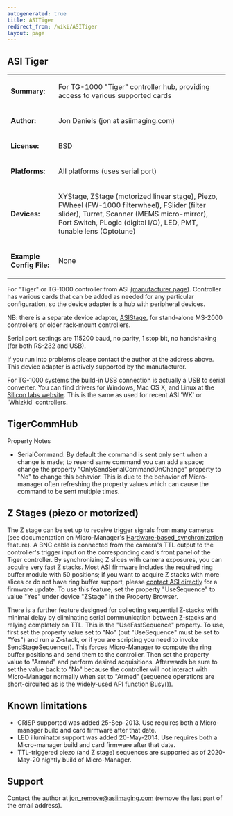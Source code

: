 ```yaml
---
autogenerated: true
title: ASITiger
redirect_from: /wiki/ASITiger
layout: page
---
```


## ASI Tiger

<table>
<tr>
<td markdown="1">

**Summary:**

</td>
<td markdown="1">

For TG-1000 "Tiger" controller hub, providing access to various
supported cards

</td>
</tr>
<tr>
<td markdown="1">

**Author:**

</td>
<td markdown="1">

Jon Daniels (jon at asiimaging.com)

</td>
</tr>
<tr>
<td markdown="1">

**License:**

</td>
<td markdown="1">

BSD

</td>
</tr>
<tr>
<td markdown="1">

**Platforms:**

</td>
<td markdown="1">

All platforms (uses serial port)

</td>
</tr>
<tr>
<td markdown="1">

**Devices:**

</td>
<td markdown="1">

XYStage, ZStage (motorized linear stage), Piezo, FWheel (FW-1000
filterwheel), FSlider (filter slider), Turret, Scanner (MEMS
micro-mirror), Port Switch, PLogic (digital I/O), LED, PMT, tunable lens
(Optotune)

</td>
</tr>
<tr>
<td markdown="1">

**Example Config File:**

</td>
<td markdown="1">

None

</td>
</tr>
</table>

For "Tiger" or TG-1000 controller from ASI [(manufacturer
page](http://www.asiimaging.com/index.php/products/controllers/tiger-controller/)).
Controller has various cards that can be added as needed for any
particular configuration, so the device adapter is a hub with peripheral
devices.

NB: there is a separate device adapter, [ASIStage](ASIStage),
for stand-alone MS-2000 controllers or older rack-mount controllers.

Serial port settings are 115200 baud, no parity, 1 stop bit, no
handshaking (for both RS-232 and USB).

If you run into problems please contact the author at the address above.
This device adapter is actively supported by the manufacturer.

For TG-1000 systems the build-in USB connection is actually a USB to
serial converter. You can find drivers for Windows, Mac OS X, and Linux
at the [Silicon labs
website](http://www.silabs.com/products/mcu/Pages/USBtoUARTBridgeVCPDrivers.aspx).
This is the same as used for recent ASI 'WK' or 'Whizkid' controllers.

## TigerCommHub

Property Notes

-   SerialCommand: By default the command is sent only sent when a
    change is made; to resend same command you can add a space; change
    the property "OnlySendSerialCommandOnChange" property to "No" to
    change this behavior. This is due to the behavior of Micro-manager
    often refreshing the property values which can cause the command to
    be sent multiple times.

## Z Stages (piezo or motorized)

The Z stage can be set up to receive trigger signals from many cameras
(see documentation on Micro-Manager's
[Hardware-based\_synchronization](Hardware-based_Synchronization_in_Micro-Manager)
feature). A BNC cable is connected from the camera's TTL output to the
controller's trigger input on the corresponding card's front panel of
the Tiger controller. By synchronizing Z slices with camera exposures,
you can acquire very fast Z stacks. Most ASI firmware includes the
required ring buffer module with 50 positions; if you want to acquire Z
stacks with more slices or do not have ring buffer support, please
[contact ASI directly](http://www.asiimaging.com/contact-us/) for a
firmware update. To use this feature, set the property "UseSequence" to
value "Yes" under device "ZStage" in the Property Browser.

There is a further feature designed for collecting sequential Z-stacks
with minimal delay by eliminating serial communication between Z-stacks
and relying completely on TTL. This is the "UseFastSequence" property.
To use, first set the property value set to "No" (but "UseSequence" must
be set to "Yes") and run a Z-stack, or if you are scripting you need to
invoke SendStageSequence(). This forces Micro-Manager to compute the
ring buffer positions and send them to the controller. Then set the
property value to "Armed" and perform desired acquisitions. Afterwards
be sure to set the value back to "No" because the controller will not
interact with Micro-Manager normally when set to "Armed" (sequence
operations are short-circuited as is the widely-used API function
Busy()).

## Known limitations

-   CRISP supported was added 25-Sep-2013. Use requires both a
    Micro-manager build and card firmware after that date.
-   LED illuminator support was added 20-May-2014. Use requires both a
    Micro-manager build and card firmware after that date.
-   TTL-triggered piezo (and Z stage) sequences are supported as of
    2020-May-20 nightly build of Micro-Manager.

## Support

Contact the author at <jon_remove@asiimaging.com> (remove the last part
of the email address).


